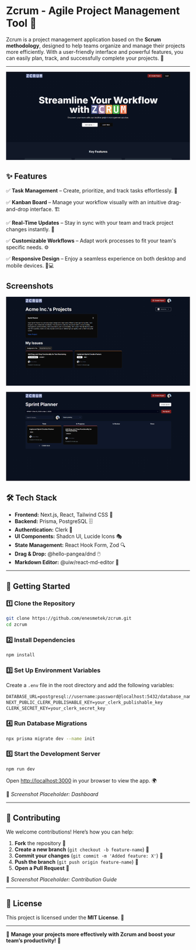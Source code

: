 # Zcrum - Agile Project Management Tool 🚀

Zcrum is a project management application based on the **Scrum methodology**, designed to help teams organize and manage their projects more efficiently. With a user-friendly interface and powerful features, you can easily plan, track, and successfully complete your projects. 🎯

---

![Uygulama Ekran Görüntüsü](https://raw.githubusercontent.com/enesmetek/zcrum/refs/heads/main/screenshots/1.png)

## ✨ Features

✅ **Task Management** – Create, prioritize, and track tasks effortlessly. 📌

✅ **Kanban Board** – Manage your workflow visually with an intuitive drag-and-drop interface. 🏗️

✅ **Real-Time Updates** – Stay in sync with your team and track project changes instantly. 🔄

✅ **Customizable Workflows** – Adapt work processes to fit your team's specific needs. ⚙️

✅ **Responsive Design** – Enjoy a seamless experience on both desktop and mobile devices. 📱💻

## Screenshots

![Uygulama Ekran Görüntüsü](https://raw.githubusercontent.com/enesmetek/zcrum/refs/heads/main/screenshots/2.png)

![Uygulama Ekran Görüntüsü](https://raw.githubusercontent.com/enesmetek/zcrum/refs/heads/main/screenshots/3.png)

## 🛠️ Tech Stack

- **Frontend:** Next.js, React, Tailwind CSS 🎨
- **Backend:** Prisma, PostgreSQL 🗄️
- **Authentication:** Clerk 🔑
- **UI Components:** Shadcn UI, Lucide Icons 🎭
- **State Management:** React Hook Form, Zod 🔍
- **Drag & Drop:** @hello-pangea/dnd 🖱️
- **Markdown Editor:** @uiw/react-md-editor 📝

---

## 🚀 Getting Started

### 1️⃣ Clone the Repository
```bash
git clone https://github.com/enesmetek/zcrum.git
cd zcrum
```

### 2️⃣ Install Dependencies
```bash
npm install
```

### 3️⃣ Set Up Environment Variables
Create a `.env` file in the root directory and add the following variables:
```env
DATABASE_URL=postgresql://username:password@localhost:5432/database_name
NEXT_PUBLIC_CLERK_PUBLISHABLE_KEY=your_clerk_publishable_key
CLERK_SECRET_KEY=your_clerk_secret_key
```

### 4️⃣ Run Database Migrations
```bash
npx prisma migrate dev --name init
```

### 5️⃣ Start the Development Server
```bash
npm run dev
```

Open [http://localhost:3000](http://localhost:3000) in your browser to view the app. 🌍

📸 _Screenshot Placeholder: Dashboard_

---

## 🤝 Contributing

We welcome contributions! Here’s how you can help:

1. **Fork** the repository 🍴
2. **Create a new branch** (`git checkout -b feature-name`) 🌿
3. **Commit your changes** (`git commit -m 'Added feature: X'`) 🔧
4. **Push the branch** (`git push origin feature-name`) 🚀
5. **Open a Pull Request** 🔄

📸 _Screenshot Placeholder: Contribution Guide_

---

## 📜 License

This project is licensed under the **MIT License**. 📄

---

🎯 **Manage your projects more effectively with Zcrum and boost your team’s productivity!** 🚀

